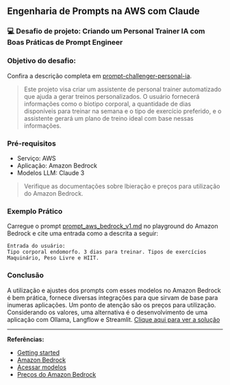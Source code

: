 ## Engenharia de Prompts na AWS com Claude

### :computer: Desafio de projeto: Criando um Personal Trainer IA com Boas Práticas de Prompt Engineer

### Objetivo do desafio:

Confira a descrição completa em [prompt-challenger-personal-ia](https://github.com/digitalinnovationone/prompt-challenger-personal-ia).


> Este projeto visa criar um assistente de personal trainer automatizado que ajuda a gerar treinos personalizados. O usuário fornecerá informações como o biotipo corporal, a quantidade de dias disponíveis para treinar na semana e o tipo de exercício preferido, e o assistente gerará um plano de treino ideal com base nessas informações.

### Pré-requisitos

- Serviço: AWS
- Aplicação: Amazon Bedrock
- Modelos LLM: Claude 3

> Verifique as documentações sobre lbieração e preços para utilização do Amazon Bedrock.

### Exemplo Prático

Carregue o prompt [prompt_aws_bedrock_v1.md](prompt_aws_bedrock_v1.md) no playground do Amazon Bedrock e cite uma entrada como a descrita a seguir:

```console
Entrada do usuário:
Tipo corporal endomorfo. 3 dias para treinar. Tipos de exercícios Maquinário, Peso Livre e HIIT.
```

### Conclusão

A utilização e ajustes dos prompts com esses modelos no Amazon Bedrock é bem prática, fornece diversas integrações para que sirvam de base para inumeras aplicações. Um ponto de atenção são os preços para utilização. Considerando os valores, uma alternativa é o desenvolvimento de uma aplicação com Ollama, Langflow e Streamlit. [Clique aqui para ver a solução](#)

---

**Referências:**

- [Getting started](https://docs.aws.amazon.com/pt_br/bedrock/latest/userguide/getting-started.html)
- [Amazon Bedrock](https://aws.amazon.com/pt/bedrock/)
- [Acessar modelos](https://docs.aws.amazon.com/bedrock/latest/userguide/model-access.html)
- [Preços do Amazon Bedrock](https://aws.amazon.com/pt/bedrock/pricing/?refid=82b1c10f-8aa4-4e6c-ab52-c75550a4a31e)